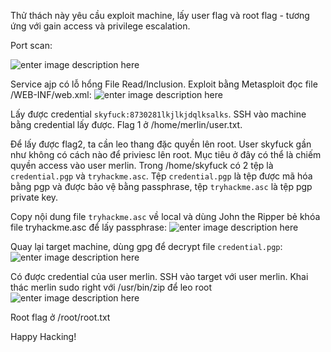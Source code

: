﻿Thử thách này yêu cầu exploit machine, lấy user flag và root flag - tương ứng với gain access và privilege escalation.

Port scan:

![enter image description here](https://imgur.com/rAZzDAI.png)

Service ajp có lỗ hổng File Read/Inclusion. Exploit bằng Metasploit đọc file /WEB-INF/web.xml:
![enter image description here](https://imgur.com/ymQKn2D.png)

Lấy được credential `skyfuck:8730281lkjlkjdqlksalks`.
SSH vào machine bằng credential lấy được. Flag 1 ở /home/merlin/user.txt.

Để lấy được flag2, ta cần leo thang đặc quyền lên root. User skyfuck gần như không có cách nào để priviesc lên root. Mục tiêu ở đây có thể là chiếm quyền access vào user merlin. Trong /home/skyfuck có 2 tệp là `credential.pgp` và `tryhackme.asc`. Tệp `credential.pgp` là tệp được mã hóa bằng pgp và được bảo vệ bằng passphrase, tệp `tryhackme.asc` là tệp pgp private key.

Copy nội dung file `tryhackme.asc` về local và dùng John the Ripper bẻ khóa file tryhackme.asc để lấy passphrase:
![enter image description here](https://imgur.com/60e5odj.png)

Quay lại target machine, dùng gpg để decrypt file `credential.pgp`:
![enter image description here](https://imgur.com/h6KUSJq.png)

Có được credential của user merlin. SSH vào target với user merlin.
Khai thác merlin sudo right với /usr/bin/zip để leo root
![enter image description here](https://imgur.com/9yf1vkP.png)

Root flag ở /root/root.txt

Happy Hacking!
